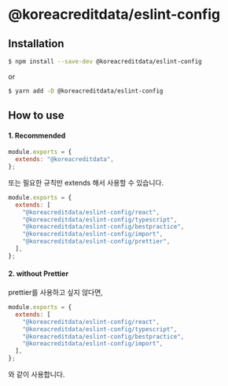 # @koreacreditdata/eslint-config

## Installation

```sh
$ npm install --save-dev @koreacreditdata/eslint-config
```

or

```sh
$ yarn add -D @koreacreditdata/eslint-config
```

## How to use

#### 1. Recommended

```js
module.exports = {
  extends: "@koreacreditdata",
};
```

또는 필요한 규칙만 extends 해서 사용할 수 있습니다.

```js
module.exports = {
  extends: [
    "@koreacreditdata/eslint-config/react",
    "@koreacreditdata/eslint-config/typescript",
    "@koreacreditdata/eslint-config/bestpractice",
    "@koreacreditdata/eslint-config/import",
    "@koreacreditdata/eslint-config/prettier",
  ],
};
```

#### 2. without Prettier

prettier를 사용하고 싶지 않다면,

```js
module.exports = {
  extends: [
    "@koreacreditdata/eslint-config/react",
    "@koreacreditdata/eslint-config/typescript",
    "@koreacreditdata/eslint-config/bestpractice",
    "@koreacreditdata/eslint-config/import",
  ],
};
```

와 같이 사용합니다.
